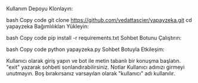 Kullanım
Depoyu Klonlayın:

bash
Copy code
git clone https://github.com/vedattascier/yapayzeka.git
cd yapayzeka
Bağımlılıkları Yükleyin:

bash
Copy code
pip install -r requirements.txt
Sohbet Botunu Çalıştırın:

bash
Copy code
python yapayzeka.py
Sohbet Botuyla Etkileşim:

Kullanıcı olarak giriş yapın ve bot ile metin tabanlı bir konuşma başlatın.
"exit" yazarak sohbeti sonlandırabilirsiniz.
Notlar
Kullanıcı adınızı girmeyi unutmayın. Boş bırakırsanız varsayılan olarak "kullanıcı" adı kullanılır.
